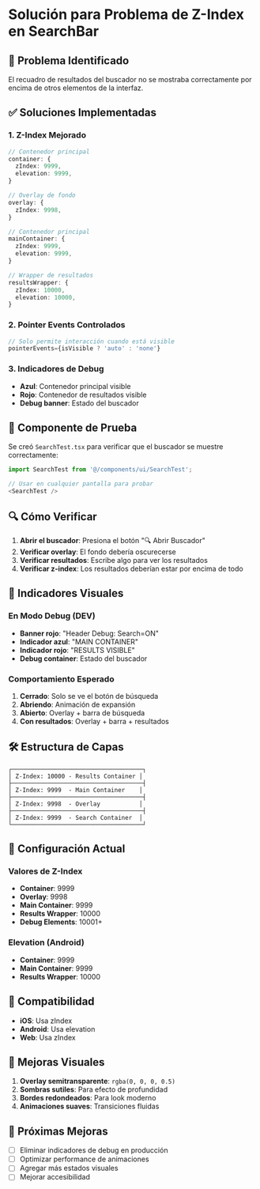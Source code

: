 # Solución para Problema de Z-Index en SearchBar

## 🚨 Problema Identificado

El recuadro de resultados del buscador no se mostraba correctamente por encima de otros elementos de la interfaz.

## ✅ Soluciones Implementadas

### 1. **Z-Index Mejorado**
```typescript
// Contenedor principal
container: {
  zIndex: 9999,
  elevation: 9999,
}

// Overlay de fondo
overlay: {
  zIndex: 9998,
}

// Contenedor principal
mainContainer: {
  zIndex: 9999,
  elevation: 9999,
}

// Wrapper de resultados
resultsWrapper: {
  zIndex: 10000,
  elevation: 10000,
}
```

### 2. **Pointer Events Controlados**
```typescript
// Solo permite interacción cuando está visible
pointerEvents={isVisible ? 'auto' : 'none'}
```

### 3. **Indicadores de Debug**
- **Azul**: Contenedor principal visible
- **Rojo**: Contenedor de resultados visible
- **Debug banner**: Estado del buscador

## 🧪 Componente de Prueba

Se creó `SearchTest.tsx` para verificar que el buscador se muestre correctamente:

```typescript
import SearchTest from '@/components/ui/SearchTest';

// Usar en cualquier pantalla para probar
<SearchTest />
```

## 🔍 Cómo Verificar

1. **Abrir el buscador**: Presiona el botón "🔍 Abrir Buscador"
2. **Verificar overlay**: El fondo debería oscurecerse
3. **Verificar resultados**: Escribe algo para ver los resultados
4. **Verificar z-index**: Los resultados deberían estar por encima de todo

## 🎯 Indicadores Visuales

### En Modo Debug (__DEV__)
- **Banner rojo**: "Header Debug: Search=ON"
- **Indicador azul**: "MAIN CONTAINER"
- **Indicador rojo**: "RESULTS VISIBLE"
- **Debug container**: Estado del buscador

### Comportamiento Esperado
1. **Cerrado**: Solo se ve el botón de búsqueda
2. **Abriendo**: Animación de expansión
3. **Abierto**: Overlay + barra de búsqueda
4. **Con resultados**: Overlay + barra + resultados

## 🛠️ Estructura de Capas

```
┌─────────────────────────────────────┐
│ Z-Index: 10000 - Results Container │
├─────────────────────────────────────┤
│ Z-Index: 9999  - Main Container    │
├─────────────────────────────────────┤
│ Z-Index: 9998  - Overlay           │
├─────────────────────────────────────┤
│ Z-Index: 9999  - Search Container  │
└─────────────────────────────────────┘
```

## 🔧 Configuración Actual

### Valores de Z-Index
- **Container**: 9999
- **Overlay**: 9998
- **Main Container**: 9999
- **Results Wrapper**: 10000
- **Debug Elements**: 10001+

### Elevation (Android)
- **Container**: 9999
- **Main Container**: 9999
- **Results Wrapper**: 10000

## 📱 Compatibilidad

- **iOS**: Usa zIndex
- **Android**: Usa elevation
- **Web**: Usa zIndex

## 🎨 Mejoras Visuales

1. **Overlay semitransparente**: `rgba(0, 0, 0, 0.5)`
2. **Sombras sutiles**: Para efecto de profundidad
3. **Bordes redondeados**: Para look moderno
4. **Animaciones suaves**: Transiciones fluidas

## 🚀 Próximas Mejoras

- [ ] Eliminar indicadores de debug en producción
- [ ] Optimizar performance de animaciones
- [ ] Agregar más estados visuales
- [ ] Mejorar accesibilidad 